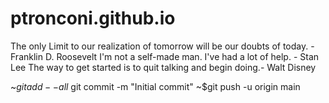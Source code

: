 # ptronconi.github.io
The only Limit to our realization of tomorrow will be our doubts of today. - Franklin D. Roosevelt
I'm not a self-made man. I've had a lot of help. - Stan Lee
The way to get started is to quit talking and begin doing.- Walt Disney

~$git add --all
~$git commit -m "Initial commit"
~$git push -u origin main
